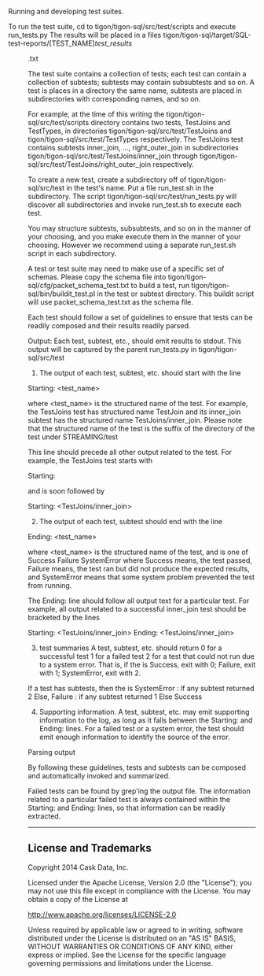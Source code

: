 Running and developing test suites.

To run the test suite, cd to tigon/tigon-sql/src/test/scripts and execute run_tests.py
The results will be placed in a files
	tigon/tigon-sql/target/SQL-test-reports/[TEST_NAME]_test_results_<yyyy>_<mm>_<dd>.txt	
	
The test suite contains a collection of tests; each test can contain a
collection of subtests; subtests may contain subsubtests and so on.
A test is places in a directory the same name, subtests are placed in
subdirectories with corresponding names, and so on.

For example, at the time of this writing the tigon/tigon-sql/src/test/scripts directory
contains two tests, TestJoins and TestTypes, in directories
tigon/tigon-sql/src/test/TestJoins and tigon/tigon-sql/src/test/TestTypes respectively.  The
TestJoins test contains subtests inner_join, ..., right_outer_join in
subdirectories tigon/tigon-sql/src/test/TestJoins/inner_join through
tigon/tigon-sql/src/test/TestJoins/right_outer_join respectively.

To create a new test, create a subdirectory off of tigon/tigon-sql/src/test in the
test's name.  Put a file run_test.sh in the subdirectory.  The script
tigon/tigon-sql/src/test/run_tests.py will discover all subdirectories and invoke
run_test.sh to execute each test.

You may structure subtests, subsubtests, and so on in the manner of your
choosing, and you make execute them in the manner of your choosing.  However
we recommend using a separate run_test.sh script in each subdirectory.

A test or test suite may need to make use of a specific set of schemas.
Please copy the schema file into
	tigon/tigon-sql/cfg/packet_schema_test.txt
to build a test, run
	tigon/tigon-sql/bin/buildit_test.pl
in the test or subtest directory.  This buildit script will use
packet_schema_test.txt as the schema file.

Each test should follow a set of guidelines to ensure that tests can be
readily composed and their results readily parsed.

Output:
Each test, subtest, etc., should emit results to stdout.  This output will be
captured by the parent run_tests.py in tigon/tigon-sql/src/test

1) The output of each test, subtest, etc. should start with the line

Starting: <test_name>

where <test_name> is the structured name of the test.  For example, the
TestJoins test has structured name TestJoin and its inner_join subtest has the
structured name TestJoins/inner_join.  Please note that the structured name of
the test is the suffix of the directory of the test under STREAMING/test

This line should precede all other output related to the test.
For example, the TestJoins test starts with

Starting: <TestJoins>

and is soon followed by

Starting: <TestJoins/inner_join>


2) The output of each test, subtest should end with the line

Ending: <test_name> <result>


where <test_name> is the structured name of the test, and <result> is one of
	Success 	Failure		SystemError
where Success means, the test passed, Failure means, the test ran but did not
produce the expected results, and SystemError means that some system problem
prevented the test from running.

The Ending: line should follow all output text for a particular test.
For example, all output related to a successful inner_join test should be
bracketed by the lines

Starting: <TestJoins/inner_join>
Ending: <TestJoins/inner_join> <Success>

3) test summaries
A test, subtest, etc. should return
	0	for a successful test
	1 	for a failed test
	2	for a test that could not run due to a system error.
That is, if the <result> is Success, exit with 0; Failure, exit with 1;
SystemError, exit with 2.

If a test has subtests, then the <result> is
	SystemError	: if any subtest returned 2
	Else, Failure : if any subtest returned 1
	Else Success

4) Supporting information.
A test, subtest, etc.  may emit supporting information to the log, as long as
it falls between the Starting: and Ending: lines.  For a failed test or a
system error, the test should emit enough information to identify the source
of the error.

Parsing output

By following these guidelines, tests and subtests can be composed and
automatically invoked and summarized.

Failed tests can be found by grep'ing the output file.  The information
related to a particular failed test is always contained within the Starting:
and Ending: lines, so that information can be readily extracted.

-----------------------------------------------------------------------

## License and Trademarks

Copyright 2014 Cask Data, Inc.

Licensed under the Apache License, Version 2.0 (the "License"); you may not
use this file except in compliance with the License. You may obtain a copy of
the License at

http://www.apache.org/licenses/LICENSE-2.0

Unless required by applicable law or agreed to in writing, software
distributed under the License is distributed on an "AS IS" BASIS, WITHOUT
WARRANTIES OR CONDITIONS OF ANY KIND, either express or implied. See the
License for the specific language governing permissions and limitations under
the License.
